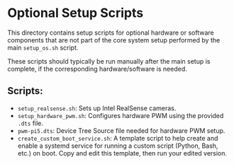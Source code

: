 # Optional Setup Scripts

This directory contains setup scripts for optional hardware or software components that are not part of the core system setup performed by the main `setup_os.sh` script.

These scripts should typically be run manually after the main setup is complete, if the corresponding hardware/software is needed.

## Scripts:

*   `setup_realsense.sh`: Sets up Intel RealSense cameras.
*   `setup_hardware_pwm.sh`: Configures hardware PWM using the provided `.dts` file.
*   `pwm-pi5.dts`: Device Tree Source file needed for hardware PWM setup.
*   `create_custom_boot_service.sh`: A template script to help create and enable a systemd service for running a custom script (Python, Bash, etc.) on boot. Copy and edit this template, then run your edited version. 